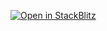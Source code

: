 [![Open in StackBlitz](https://developer.stackblitz.com/img/open_in_stackblitz.svg)](https://stackblitz.com/fork/github/baitando/dhbw-web/tree/master/01d_css/result?file=index.html&terminal=stackblitz&title=L%C3%B6sungsbeispiel%20Modul%201d%20%28CSS%29)